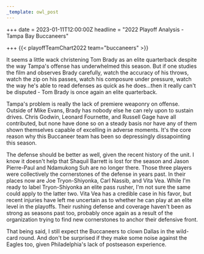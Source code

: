 ```yaml
---
_template: owl_post
---
```



+++
date = 2023-01-11T12:00:00Z
headline = "2022 Playoff Analysis - Tampa Bay Buccaneers"

+++
{{< playoffTeamChart2022 team="buccaneers" >}}

It seems a little wack christening Tom Brady as an elite quarterback despite the way Tampa's offense has underwhelmed this season. But if one studies the film and observes Brady carefully, watch the accuracy of his throws, watch the zip on his passes, watch his composure under pressure, watch the way he's able to read defenses as quick as he does...then it really can't be disputed - Tom Brady is once again an elite quarterback.

Tampa's problem is really the lack of premiere weaponry on offense. Outside of Mike Evans, Brady has nobody else he can rely upon to sustain drives. Chris Godwin, Leonard Fournette, and Russell Gage have all contributed, but none have done so on a steady basis nor have any of them shown themselves capable of excelling in adverse moments. It's the core reason why this Buccaneer team has been so depressingly dissapointing this season.

The defense should be better as well, given the recent history of the unit. I know it doesn't help that Shaquil Barrett is lost for the season and Jason Pierre-Paul and Ndamukong Suh are no longer there. Those three players were collectively the cornerstones of the defense in years past. In their places now are Joe Tryon-Shiyonka, Carl Nassib, and Vita Vea. While I'm ready to label Tryon-Shiyonka an elite pass rusher, I'm not sure the same could apply to the latter two. Vita Vea has a credible case in his favor, but recent injuries have left me uncertain as to whether he can play at an elite level in the playoffs. Their rushing defense and coverage haven't been as strong as seasons past too, probably once again as a result of the organization trying to find new cornerstones to anchor their defensive front.

That being said, I still expect the Buccaneers to clown Dallas in the wild-card round. And don't be surprised if they make some noise against the Eagles too, given Philadelphia's lack of postseason experience.
